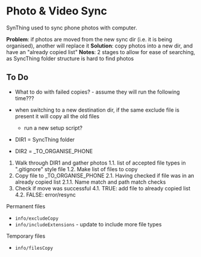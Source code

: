 # Photo & Video Sync

SynThing used to sync phone photos with computer.

**Problem**: if photos are moved from the new sync dir (i.e. it is being organised), another will replace it 
**Solution**: copy photos into a new dir, and have an "already copied list"
**Notes**: 2 stages to allow for ease of searching, as SyncThing folder structure is hard to find photos

## To Do
* What to do with failed copies? - assume they will run the following time???
* when switching to a new destination dir, if the same exclude file is present it will copy all the old files
    * run a new setup script?

* DIR1 = SyncThing folder
* DIR2 = _TO_ORGANISE_PHONE


1. Walk through DIR1 and gather photos
    1.1. list of accepted file types in ".gitignore" style file
    1.2. Make list of files to copy
2. Copy file to _TO_ORGANISE_PHONE
    2.1. Having checked if file was in an already copied list
        2.1.1. Name match and path match checks
3. Check if move was successful 
    4.1. TRUE: add file to already copied list
    4.2. FALSE: error/resync


Permanent files
* `info/excludeCopy`
* `info/includeExtensions` - update to include more file types

Temporary files
* `info/filesCopy`


